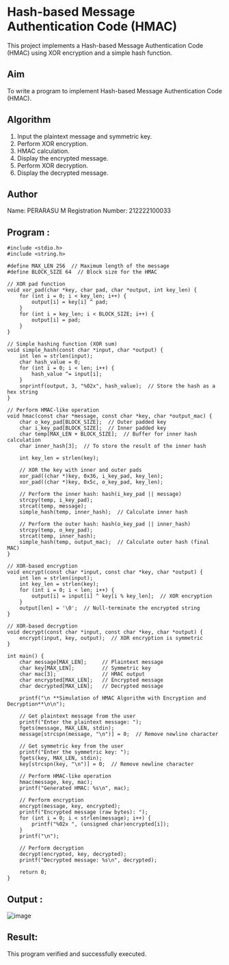 # Hash-based Message Authentication Code (HMAC)

This project implements a Hash-based Message Authentication Code (HMAC) using XOR encryption and a simple hash function.

## Aim
To write a program to implement Hash-based Message Authentication Code (HMAC).

## Algorithm
1. Input the plaintext message and symmetric key.
2. Perform XOR encryption.
3. HMAC calculation.
4. Display the encrypted message.
5. Perform XOR decryption.
6. Display the decrypted message.

## Author
Name: PERARASU M
Registration Number: 212222100033

## Program : 
```
#include <stdio.h>
#include <string.h>

#define MAX_LEN 256  // Maximum length of the message
#define BLOCK_SIZE 64  // Block size for the HMAC

// XOR pad function
void xor_pad(char *key, char pad, char *output, int key_len) {
    for (int i = 0; i < key_len; i++) {
        output[i] = key[i] ^ pad;
    }
    for (int i = key_len; i < BLOCK_SIZE; i++) {
        output[i] = pad;
    }
}

// Simple hashing function (XOR sum)
void simple_hash(const char *input, char *output) {
    int len = strlen(input);
    char hash_value = 0;
    for (int i = 0; i < len; i++) {
        hash_value ^= input[i];
    }
    snprintf(output, 3, "%02x", hash_value);  // Store the hash as a hex string
}

// Perform HMAC-like operation
void hmac(const char *message, const char *key, char *output_mac) {
    char o_key_pad[BLOCK_SIZE];  // Outer padded key
    char i_key_pad[BLOCK_SIZE];  // Inner padded key
    char temp[MAX_LEN + BLOCK_SIZE];  // Buffer for inner hash calculation
    char inner_hash[3];  // To store the result of the inner hash

    int key_len = strlen(key);

    // XOR the key with inner and outer pads
    xor_pad((char *)key, 0x36, i_key_pad, key_len);
    xor_pad((char *)key, 0x5c, o_key_pad, key_len);

    // Perform the inner hash: hash(i_key_pad || message)
    strcpy(temp, i_key_pad);
    strcat(temp, message);
    simple_hash(temp, inner_hash);  // Calculate inner hash

    // Perform the outer hash: hash(o_key_pad || inner_hash)
    strcpy(temp, o_key_pad);
    strcat(temp, inner_hash);
    simple_hash(temp, output_mac);  // Calculate outer hash (final MAC)
}

// XOR-based encryption
void encrypt(const char *input, const char *key, char *output) {
    int len = strlen(input);
    int key_len = strlen(key);
    for (int i = 0; i < len; i++) {
        output[i] = input[i] ^ key[i % key_len];  // XOR encryption
    }
    output[len] = '\0';  // Null-terminate the encrypted string
}

// XOR-based decryption
void decrypt(const char *input, const char *key, char *output) {
    encrypt(input, key, output);  // XOR encryption is symmetric
}

int main() {
    char message[MAX_LEN];     // Plaintext message
    char key[MAX_LEN];         // Symmetric key
    char mac[3];               // HMAC output
    char encrypted[MAX_LEN];   // Encrypted message
    char decrypted[MAX_LEN];   // Decrypted message

    printf("\n **Simulation of HMAC Algorithm with Encryption and Decryption**\n\n");

    // Get plaintext message from the user
    printf("Enter the plaintext message: ");
    fgets(message, MAX_LEN, stdin);
    message[strcspn(message, "\n")] = 0;  // Remove newline character

    // Get symmetric key from the user
    printf("Enter the symmetric key: ");
    fgets(key, MAX_LEN, stdin);
    key[strcspn(key, "\n")] = 0;  // Remove newline character

    // Perform HMAC-like operation
    hmac(message, key, mac);
    printf("Generated HMAC: %s\n", mac);

    // Perform encryption
    encrypt(message, key, encrypted);
    printf("Encrypted message (raw bytes): ");
    for (int i = 0; i < strlen(message); i++) {
        printf("%02x ", (unsigned char)encrypted[i]);
    }
    printf("\n");

    // Perform decryption
    decrypt(encrypted, key, decrypted);
    printf("Decrypted message: %s\n", decrypted);

    return 0;
}

```

## Output : 

![image](https://github.com/user-attachments/assets/58264977-e115-4249-bbb3-0213db24e176)

## Result:
This program verified and successfully executed.
